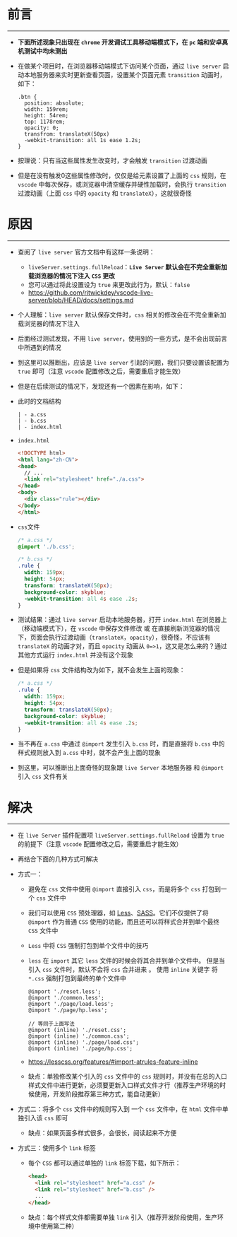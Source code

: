 # 前言

---

- **下面所述现象只出现在 `chrome` 开发调试工具移动端模式下，在 `pc` 端和安卓真机测试中均未测出**

- 在做某个项目时，在浏览器移动端模式下访问某个页面，通过 `live server` 启动本地服务器来实时更新查看页面，设置某个页面元素 `transition` 动画时，如下：

  ```less
  .btn {
    position: absolute;
    width: 159rem;
    height: 54rem;
    top: 1178rem;
    opacity: 0;
    transfrom: translateX(50px)
    -webkit-transition: all 1s ease 1.2s;
  }
  ```

- 按理说：只有当这些属性发生改变时，才会触发 `transition` 过渡动画

- 但是在没有触发0这些属性修改时，仅仅是给元素设置了上面的 `css` 规则，在 `vscode` 中每次保存，或浏览器中清空缓存并硬性加载时，会执行 `transition` 过渡动画（上面 `css` 中的 `opacity` 和 `translateX`），这就很奇怪





# 原因

---

- 查阅了 `live server` 官方文档中有这样一条说明：

  - `liveServer.settings.fullReload`：**`Live Server` 默认会在不完全重新加载浏览器的情况下注入 `CSS` 更改**
  - 您可以通过将此设置设为 `true` 来更改此行为，默认：`false`
  - https://github.com/ritwickdey/vscode-live-server/blob/HEAD/docs/settings.md

- 个人理解：`live server` 默认保存文件时，`css` 相关的修改会在不完全重新加载浏览器的情况下注入

- 后面经过测试发现，不用 `live server`，使用别的一些方式，是不会出现前言中所遇到的情况

- 到这里可以推断出，应该是 `live server` 引起的问题，我们只要设置该配置为 `true` 即可（注意 `vscode` 配置修改之后，需要重启才能生效）

- 但是在后续测试的情况下，发现还有一个因素在影响，如下：

- 此时的文档结构

  ```
  | - a.css
  | - b.css
  | - index.html
  ```

- `index.html`

  ```html
  <!DOCTYPE html>
  <html lang="zh-CN">
  <head>
    // ...
    <link rel="stylesheet" href="./a.css">
  </head>
  <body>  
    <div class="rule"></div>
  </body>
  </html>
  ```

- `css`文件

  ```css
  /* a.css */
  @import './b.css';
  
  /* b.css */
  .rule {
    width: 159px;
    height: 54px;
    transform: translateX(50px);
    background-color: skyblue;
    -webkit-transition: all 4s ease .2s;
  }
  ```

- 测试结果：通过 `live server` 启动本地服务器，打开 `index.html` 在浏览器上（移动端模式下），在 `vscode` 中保存文件修改 或 在直接刷新浏览器的情况下，页面会执行过渡动画（`translateX`，`opacity`），很奇怪，不应该有 `translateX` 的动画才对，而且 `opacity` 动画从 `0=>1`，这又是怎么来的？通过其他方式运行 `index.html` 并没有这个现象

- 但是如果将 `css` 文件结构改为如下，就不会发生上面的现象：

  ```css
  /* a.css */
  .rule {
    width: 159px;
    height: 54px;
    transform: translateX(50px);
    background-color: skyblue;
    -webkit-transition: all 4s ease .2s;
  }
  ```

- 当不再在 `a.css` 中通过 `@import` 发生引入 `b.css` 时，而是直接将 `b.css` 中的样式规则放入到 `a.css` 中时，就不会产生上面的现象

- 到这里，可以推断出上面奇怪的现象跟 `live Server` 本地服务器 和 `@import` 引入 `css` 文件有关





# 解决

---

- 在 `live Server` 插件配置项 `liveServer.settings.fullReload` 设置为 `true` 的前提下（注意 `vscode` 配置修改之后，需要重启才能生效）

- 再结合下面的几种方式可解决

- 方式一：

  - 避免在 `css` 文件中使用 `@import` 直接引入 `css`，而是将多个 `css` 打包到一个 `css` 文件中

  - 我们可以使用 `CSS` 预处理器，如 [Less](https://link.juejin.cn/?target=http%3A%2F%2Flesscss.org%2F)、[SASS](https://link.juejin.cn/?target=https%3A%2F%2Fsass-lang.com%2F)。它们不仅提供了将 `@import` 作为普通 `CSS` 使用的功能，而且还可以将样式合并到单个最终 `CSS` 文件中

  - `Less` 中将 `CSS` 强制打包到单个文件中的技巧

  - `less` 在 `import` 其它 `less` 文件的时候会将其合并到单个文件中。 但是当引入 `css` 文件时，默认不会将 `css` 合并进来 。 使用 `inline` 关键字 将 `*.css` 强制打包到最终的单个文件中

    ```less
    @import './reset.less';
    @import './common.less';
    @import './page/load.less';
    @import './page/hp.less';
    
    // 等同于上面写法
    @import (inline) './reset.css';
    @import (inline) './common.css';
    @import (inline) './page/load.css';
    @import (inline) './page/hp.css';
    ```

  - https://lesscss.org/features/#import-atrules-feature-inline

  - 缺点：单独修改某个引入的 `css` 文件中的 `css` 规则时，并没有在总的入口样式文件中进行更新，必须要更新入口样式文件才行（推荐生产环境的时候使用，开发阶段推荐第三种方式，能自动更新）

- 方式二：将多个 `css` 文件中的规则写入到 一个 `css` 文件中，在 `html` 文件中单独引入该 `css` 即可

  - 缺点：如果页面多样式很多，会很长，阅读起来不方便

- 方式三：使用多个 `link` 标签

  - 每个 `CSS` 都可以通过单独的 `link` 标签下载，如下所示：

    ```html
    <head>
      <link rel="stylesheet" href="a.css" />
      <link rel="stylesheet" href="b.css" />
      ...
    </head>
    ```

  - 缺点：每个样式文件都需要单独 `link` 引入（推荐开发阶段使用，生产环境中使用第二种）